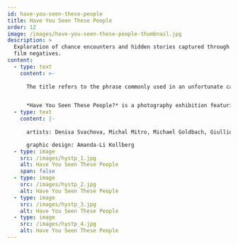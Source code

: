 ```yaml
---
id: have-you-seen-these-people
title: Have You Seen These People
order: 12
image: /images/have-you-seen-these-people-thumbnail.jpg
description: >
  Exploration of chance encounters and hidden stories captured through found
  film negatives.
content:
  - type: text
    content: >-
      
      The title refers to the phrase commonly used in an unfortunate case of someone close gone missing. Nothing but a little bit of hope or despair, rather, remains. Our approach is the exact opposite: we do not look for anyone who disappeared, we are curious about the people we discovered. We know each other from the found film negatives. A series of questions arise immediately: Who are these people? What do they do? What are their destinies? Are they still alive? Can we meet? Do you know them? Have you seen these people?


      *Have You Seen These People?* is a photography exhibition featuring found film negatives, presenting the work of four artists who reflect on the serendipity of discovering these images. The project questions whether it was mere chance that led us to these specific negatives or if something deeper connects us to them. Alongside the exhibition, we created a catalog with photographs and the stories of how each negative was found.
  - type: text
    content: |-
      
      artists: Denisa Svachova, Michal Mitro, Michael Goldbach, Giullio Zannol

      graphic design: Amanda-Li Kollberg
  - type: image
    src: /images/hystp_1.jpg
    alt: Have You Seen These People
    span: false
  - type: image
    src: /images/hystp_2.jpg
    alt: Have You Seen These People
  - type: image
    src: /images/hystp_3.jpg
    alt: Have You Seen These People
  - type: image
    src: /images/hystp_4.jpg
    alt: Have You Seen These People
---
```

